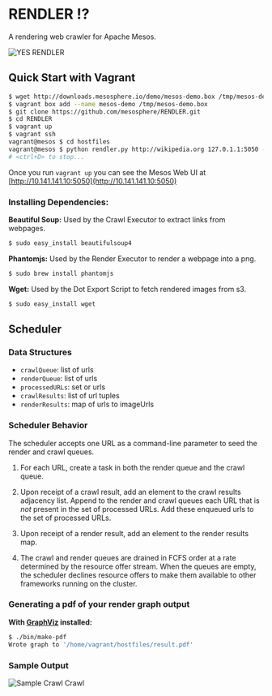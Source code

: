 RENDLER :interrobang:
=====================

A rendering web crawler for Apache Mesos.

![YES RENDLER](http://img.pandawhale.com/57451-Jim-Carrey-Riddler-upvote-gif-NVsA.gif)

## Quick Start with Vagrant

```bash
$ wget http://downloads.mesosphere.io/demo/mesos-demo.box /tmp/mesos-demo.box
$ vagrant box add --name mesos-demo /tmp/mesos-demo.box
$ git clone https://github.com/mesosphere/RENDLER.git
$ cd RENDLER
$ vagrant up
$ vagrant ssh
vagrant@mesos $ cd hostfiles
vagrant@mesos $ python rendler.py http://wikipedia.org 127.0.1.1:5050 --local
# <ctrl+D> to stop...
```

Once you run `vagrant up` you can see the Mesos Web UI at [http://10.141.141.10:5050](http://10.141.141.10:5050)

### Installing Dependencies:
**Beautiful Soup:** Used by the Crawl Executor to extract links from webpages.

```bash
$ sudo easy_install beautifulsoup4
```

**Phantomjs:** Used by the Render Executor to render a webpage into a png.

```bash
$ sudo brew install phantomjs
```

**Wget:** Used by the Dot Export Script to fetch rendered images from s3.

```bash
$ sudo easy_install wget
```

## Scheduler

### Data Structures

- `crawlQueue`: list of urls
- `renderQueue`: list of urls
- `processedURLs`: set or urls
- `crawlResults`: list of url tuples
- `renderResults`: map of urls to imageUrls

### Scheduler Behavior

The scheduler accepts one URL as a command-line parameter to seed the render
and crawl queues.

1. For each URL, create a task in both the render queue and the crawl queue.

1. Upon receipt of a crawl result, add an element to the crawl results
   adjacency list.  Append to the render and crawl queues each URL that is
   _not_ present in the set of processed URLs.  Add these enqueued urls to
   the set of processed URLs.

1. Upon receipt of a render result, add an element to the render results map.

1. The crawl and render queues are drained in FCFS order at a rate determined
   by the resource offer stream.  When the queues are empty, the scheduler
   declines resource offers to make them available to other frameworks running
   on the cluster.

### Generating a pdf of your render graph output
**With [GraphViz](http://www.graphviz.org) installed:**

```bash
$ ./bin/make-pdf
Wrote graph to '/home/vagrant/hostfiles/result.pdf'
```

### Sample Output

![Sample Crawl Crawl](http://downloads.mesosphere.io/demo/sample_output.png)
